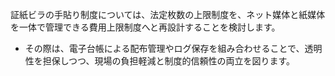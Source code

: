 証紙ビラの手貼り制度については、法定枚数の上限制度を、ネット媒体と紙媒体を一体で管理できる費用上限制度へと再設計することを検討します。
* その際は、電子台帳による配布管理やログ保存を組み合わせることで、透明性を担保しつつ、現場の負担軽減と制度的信頼性の両立を図ります。